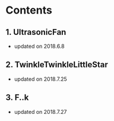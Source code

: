 # Contents
## 1. UltrasonicFan
* updated on 2018.6.8
## 2. TwinkleTwinkleLittleStar
* updated on 2018.7.25
## 3. F..k
* updated on 2018.7.27
